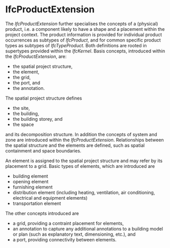 IfcProductExtension
===================

The _IfcProductExtension_ further specialises the concepts of a (physical) product, i.e. a component likely to have a shape and a placement within the project context. The product information is provided for individual product occurrences as subtypes of _IfcProduct_, and for common specific product types as subtypes of _IfcTypeProduct_. Both definitions are rooted in supertypes provided within the _IfcKernel_. Basis concepts, introduced within the _IfcProductExtension_, are:

* the spatial project structure,
* the element,
* the grid,
* the port, and 
* the annotation.

The spatial project structure defines

* the site, 
* the building, 
* the building storey, and 
* the space 

and its decomposition structure. In addition the concepts of system and zone are introduced within the _IfcProductExtension_. Relationships between the spatial structure and the elements are defined, such as spatial containment and space boundaries.

An element is assigned to the spatial project structure and may refer by its placement to a grid. Basic types of elements, which are introduced are

* building element 
* opening element 
* furnishing element 
* distribution element (including heating, ventilation, air conditioning, electrical and equipment elements) 
* transportation element 

The other concepts introduced are

* a grid, providing a contraint placement for elements, 
* an annotation to capture any additional annotations to a building model or plan (such as explanatory text, dimensioning, etc.), and 
* a port, providing connectivity between elements.
